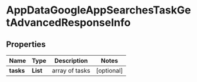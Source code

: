 # AppDataGoogleAppSearchesTaskGetAdvancedResponseInfo


## Properties

| Name | Type | Description | Notes |
|------------ | ------------- | ------------- | -------------|
**tasks** | **List<AppDataGoogleAppSearchesTaskGetAdvancedTaskInfo>** | array of tasks |[optional]|